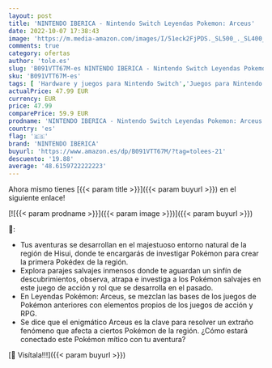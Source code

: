 ```yaml
---
layout: post
title: 'NINTENDO IBERICA - Nintendo Switch Leyendas Pokemon: Arceus'
date: 2022-10-07 17:38:43
image: 'https://m.media-amazon.com/images/I/51eck2FjPDS._SL500_._SL400_.jpg'
comments: true
category: ofertas
author: 'tole.es'
slug: 'B091VTT67M-es NINTENDO IBERICA - Nintendo Switch Leyendas Pokemon: Arceus'
sku: 'B091VTT67M-es'
tags: [ 'Hardware y juegos para Nintendo Switch','Juegos para Nintendo Switch','Videojuegos','nintendo','nintendo iberica','🇪🇸', ]
actualPrice: 47.99 EUR
currency: EUR
price: 47.99
comparePrice: 59.9 EUR
prodname: 'NINTENDO IBERICA - Nintendo Switch Leyendas Pokemon: Arceus'
country: 'es'
flag: '🇪🇸'
brand: 'NINTENDO IBERICA'
buyurl: 'https://www.amazon.es/dp/B091VTT67M/?tag=tolees-21'
descuento: '19.88'
average: '48.6159722222223'
---
```


Ahora mismo tienes [{{< param title >}}]({{< param buyurl >}}) en el siguiente enlace!

[![{{< param prodname >}}]({{< param image >}})]({{< param buyurl >}})

🔎:

- Tus aventuras se desarrollan en el majestuoso entorno natural de la región de Hisui, donde te encargarás de investigar Pokémon para crear la primera Pokédex de la región.
- Explora parajes salvajes inmensos donde te aguardan un sinfín de descubrimientos, observa, atrapa e investiga a los Pokémon salvajes en este juego de acción y rol que se desarrolla en el pasado.
- En Leyendas Pokémon: Arceus, se mezclan las bases de los juegos de Pokémon anteriores con elementos propios de los juegos de acción y RPG.
- Se dice que el enigmático Arceus es la clave para resolver un extraño fenómeno que afecta a ciertos Pokémon de la región. ¿Cómo estará conectado este Pokémon mítico con tu aventura?

[🛒 Visítala!!!]({{< param buyurl >}})
